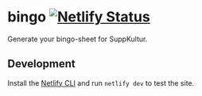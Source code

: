 # bingo [![Netlify Status](https://api.netlify.com/api/v1/badges/7c80baee-c402-406a-9ef8-8d5253b5d53d/deploy-status)](https://app.netlify.com/sites/goofy-spence-c580d7/deploys)

Generate your bingo-sheet for SuppKultur.

## Development

Install the [Netlify CLI](https://cli.netlify.com) and run `netlify dev` to test the site.
